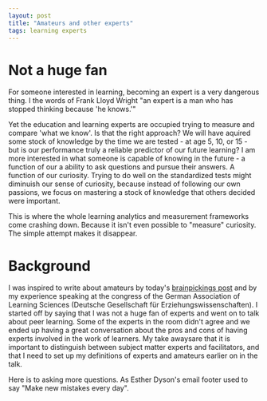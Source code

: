 ```yaml
---
layout: post
title: "Amateurs and other experts"
tags: learning experts
---
```

# Not a huge fan

For someone interested in learning, becoming an expert is a very dangerous thing. I the words of Frank Lloyd Wright "an expert is a man who has stopped thinking because 'he knows.'"

Yet the education and learning experts are occupied trying to measure and compare 'what we know'. Is that the right approach? We will have aquired some stock of knowledge by the time we are tested - at age 5, 10, or 15 - but is our performance truly a reliable predictor of our future learning? I am more interested in what someone is capable of knowing in the future - a function of our a ability to ask questions and pursue their answers. A function of our curiosity. Trying to do well on the standardized tests might diminuish our sense of curiosity, because instead of following our own passions, we focus on mastering a stock of knowledge that others decided were important. 

This is where the whole learning analytics and measurement frameworks come crashing down. Because it isn't even possible to "measure" curiosity. The simple attempt makes it disappear.

# Background

I was inspired to write about amateurs by today's [brainpickings post](http://www.brainpickings.org/index.php/2014/03/12/austin-kleon-show-your-work/) and by my experience speaking at the congress of the German Association of Learning Sciences (Deutsche Gesellschaft für Erziehungswissenschaften). I started off by saying that I was not a huge fan of experts and went on to talk about peer learning. Some of the experts in the room didn't agree and we ended up having a great conversation about the pros and cons of having experts involved in the work of learners. My take awaysare that it is important to distinguish between subject matter experts and facilitators, and that I need to set up my definitions of experts and amateurs earlier on in the talk. 

Here is to asking more questions. As Esther Dyson's email footer used to say "Make new mistakes every day". 



